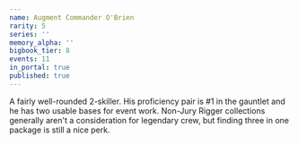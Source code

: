 ```yaml
---
name: Augment Commander O'Brien
rarity: 5
series: ''
memory_alpha: ''
bigbook_tier: 8
events: 11
in_portal: true
published: true
---
```


A fairly well-rounded 2-skiller. His proficiency pair is #1 in the gauntlet and he has two usable bases for event work. Non-Jury Rigger collections generally aren't a consideration for legendary crew, but finding three in one package is still a nice perk.
